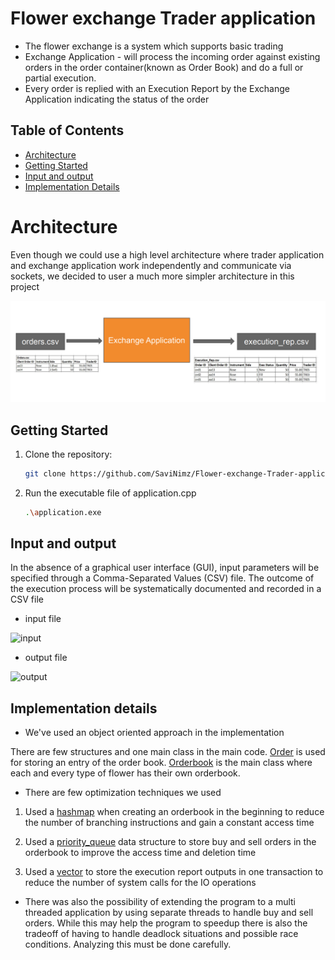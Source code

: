 # Flower exchange Trader application

- The flower exchange is a system which
supports basic trading
-  Exchange Application - will process the incoming order against existing orders in the 
order container(known as Order Book) and do a full or partial execution.
- Every order is replied with an Execution Report by the Exchange Application indicating the status of the order

## Table of Contents

- [Architecture](#Architecture)
- [Getting Started](#getting-started)
- [Input and output](#input-and-output)
- [Implementation Details](#Implementation-details)


# Architecture

Even though we could use a high level architecture where trader application and exchange application work independently and communicate via sockets, we decided to user a much more simpler architecture in this project

![Architecture](images/architecture.png)


## Getting Started

1. Clone the repository:

   ```bash
   git clone https://github.com/SaviNimz/Flower-exchange-Trader-application.git

2. Run the executable file of application.cpp
    ```bash
    .\application.exe 

## Input and output

In the absence of a graphical user interface (GUI), input parameters will be specified through a Comma-Separated Values (CSV) file. The outcome of the execution process will be systematically documented and recorded in a CSV file

- input file

![input](images/orders%20csv.png)

- output file

![output](images/execution%20rep%20csv.png)


## Implementation details 


- We've used an object oriented approach in the implementation

There are few structures and one main class in the main code. [Order](application.cpp#L17-L45) is used for storing an entry of the order book. [Orderbook](application.cpp#L77-L257) is the main class where each and every type of flower has their own orderbook. 


- There are few optimization techniques we used

1. Used a [hashmap](application.cpp#L275-L282) when creating an orderbook in the beginning to reduce the number of branching instructions and gain a constant access time

2. Used a [priority_queue](application.cpp#L84-L88) data structure to store buy and sell orders in the orderbook to improve the access time and deletion time

3. Used a [vector](application.cpp#L150) to store the execution report outputs in one transaction to reduce the number of system calls for the IO operations

- There was also the possibility of extending the program to a multi threaded application by using separate threads to handle buy and sell orders. While this may help the program to speedup there is also the tradeoff of having to handle deadlock situations and possible race conditions. Analyzing this must be done carefully. 

